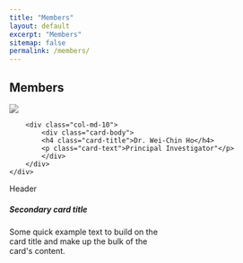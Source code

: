 ```yaml
---
title: "Members"
layout: default
excerpt: "Members"
sitemap: false
permalink: /members/
---
```


<!-- Members -->

<h2><a id="members"></a>Members</h2>

<div class="card team-member-card">
    <div class="row mt-3">
        <div class="col-md-2">
            <a href={{member.url}}>
                <img src="http://wchoEvo.github.io/images/members/who.jpg"
                    class="card-img img-responsive img-thumbnail"
                    style="filter: grayscale(100%); max-width: 100px;"/>
            </a>
        </div>

        <div class="col-md-10">
            <div class="card-body">
            <h4 class="card-title">Dr. Wei-Chin Ho</h4>
            <p class="card-text">Principal Investigator"</p>
            </div>
        </div>
    </div>
</div>

<div class="card border-secondary mb-3" style="max-width: 18rem;">
  <div class="card-header">Header</div>
  <div class="card-body text-secondary">
    <h5 class="card-title">Secondary card title</h5>
    <p class="card-text">Some quick example text to build on the card title and make up the bulk of the card's content.</p>
  </div>
</div>


[comment]: # (The design is based on https://www.allanlab.org/aboutwebsite.html)
